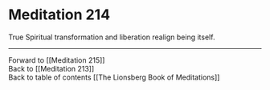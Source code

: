 # Meditation 214

True Spiritual transformation and liberation realign being itself. 

___

Forward to [[Meditation 215]]  
Back to [[Meditation 213]]  
Back to table of contents [[The Lionsberg Book of Meditations]]  